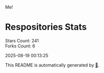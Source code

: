 Me!

# Respositories Stats
Stars Count: 241  
Forks Count: 6

2025-08-19 00:13:25  

This README is automatically generated by [🐰](https://github.com/rnitta/rnitta).
